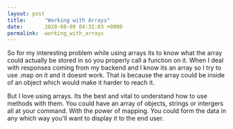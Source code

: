 ```yaml
---
layout: post
title:      "Working with Arrays"
date:       2020-08-09 04:31:03 +0000
permalink:  working_with_arrays
---
```



So for my interesting problem while using arrays its to know what the array could actually be stored in so you properly call a function on it. When I deal with responses coming from my backend and I know its an array so I try to use .map on it and it doesnt work. That is because the array could be inside of an object which would make it harder to reach it.

But I love using arrays. Its the best and vital to understand how to use methods with them. You could have an array of objects, strings or intergers all at your command. With the power of mapping. You could form the data in any which way you'll want to display it to the end user.

